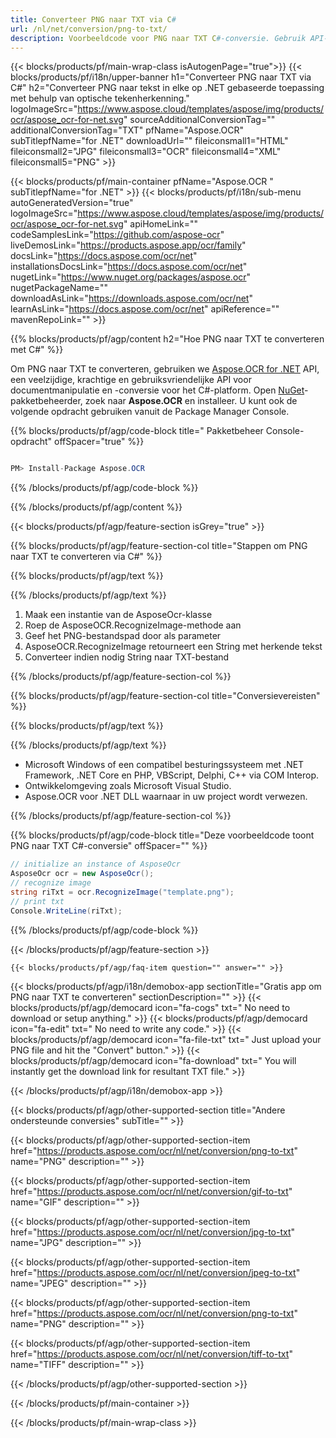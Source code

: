 ```yaml
---
title: Converteer PNG naar TXT via C# 
url: /nl/net/conversion/png-to-txt/ 
description: Voorbeeldcode voor PNG naar TXT C#-conversie. Gebruik API-voorbeeldcode voor batch-PNG-bestanden naar TEKST-conversie binnen VB.NET, Asp.NET of een op .NET gebaseerde toepassing.
---
```


{{< blocks/products/pf/main-wrap-class isAutogenPage="true">}}
{{< blocks/products/pf/i18n/upper-banner h1="Converteer PNG naar TXT via C#" h2="Converteer PNG naar tekst in elke op .NET gebaseerde toepassing met behulp van optische tekenherkenning." logoImageSrc="https://www.aspose.cloud/templates/aspose/img/products/ocr/aspose_ocr-for-net.svg" sourceAdditionalConversionTag="" additionalConversionTag="TXT" pfName="Aspose.OCR" subTitlepfName="for .NET" downloadUrl="" fileiconsmall1="HTML" fileiconsmall2="JPG" fileiconsmall3="OCR" fileiconsmall4="XML" fileiconsmall5="PNG" >}}

{{< blocks/products/pf/main-container pfName="Aspose.OCR " subTitlepfName="for .NET" >}}
{{< blocks/products/pf/i18n/sub-menu autoGeneratedVersion="true" logoImageSrc="https://www.aspose.cloud/templates/aspose/img/products/ocr/aspose_ocr-for-net.svg" apiHomeLink="" codeSamplesLink="https://github.com/aspose-ocr" liveDemosLink="https://products.aspose.app/ocr/family" docsLink="https://docs.aspose.com/ocr/net" installationsDocsLink="https://docs.aspose.com/ocr/net" nugetLink="https://www.nuget.org/packages/aspose.ocr" nugetPackageName="" downloadAsLink="https://downloads.aspose.com/ocr/net" learnAsLink="https://docs.aspose.com/ocr/net" apiReference="" mavenRepoLink="" >}}

{{% blocks/products/pf/agp/content h2="Hoe PNG naar TXT te converteren met C#" %}}

Om PNG naar TXT te converteren, gebruiken we <a href=https://products.aspose.com/ocr/net>Aspose.OCR for .NET</a> API, een veelzijdige, krachtige en gebruiksvriendelijke API voor documentmanipulatie en -conversie voor het C#-platform. Open <a href=https://www.nuget.org/packages/aspose.ocr>NuGet</a>-pakketbeheerder, zoek naar <b>Aspose.OCR</b> en installeer. U kunt ook de volgende opdracht gebruiken vanuit de Package Manager Console.

{{% blocks/products/pf/agp/code-block title=" Pakketbeheer Console-opdracht" offSpacer="true" %}}

```cs

PM> Install-Package Aspose.OCR

```

{{% /blocks/products/pf/agp/code-block %}}

{{% /blocks/products/pf/agp/content %}}

{{< blocks/products/pf/agp/feature-section isGrey="true" >}}

{{% blocks/products/pf/agp/feature-section-col title="Stappen om PNG naar TXT te converteren via C#" %}}

{{% blocks/products/pf/agp/text %}}

{{% /blocks/products/pf/agp/text %}}

1. Maak een instantie van de AsposeOcr-klasse
1. Roep de AsposeOCR.RecognizeImage-methode aan
1. Geef het PNG-bestandspad door als parameter
1. AsposeOCR.RecognizeImage retourneert een String met herkende tekst
1. Converteer indien nodig String naar TXT-bestand


{{% /blocks/products/pf/agp/feature-section-col %}}

{{% blocks/products/pf/agp/feature-section-col title="Conversievereisten" %}}

{{% blocks/products/pf/agp/text %}}

{{% /blocks/products/pf/agp/text %}}

- Microsoft Windows of een compatibel besturingssysteem met .NET Framework, .NET Core en PHP, VBScript, Delphi, C++ via COM Interop.
- Ontwikkelomgeving zoals Microsoft Visual Studio.
- Aspose.OCR voor .NET DLL waarnaar in uw project wordt verwezen.

{{% /blocks/products/pf/agp/feature-section-col %}}

{{% blocks/products/pf/agp/code-block title="Deze voorbeeldcode toont PNG naar TXT C#-conversie" offSpacer="" %}}

```cs
// initialize an instance of AsposeOcr
AsposeOcr ocr = new AsposeOcr();
// recognize image
string riTxt = ocr.RecognizeImage("template.png");
// print txt
Console.WriteLine(riTxt); 

```

{{% /blocks/products/pf/agp/code-block %}}

{{< /blocks/products/pf/agp/feature-section >}}

    {{< blocks/products/pf/agp/faq-item question="" answer="" >}}
 

<!-- aboutfile Starts -->

{{< blocks/products/pf/agp/i18n/demobox-app sectionTitle="Gratis app om PNG naar TXT te converteren" sectionDescription="" >}}
        {{< blocks/products/pf/agp/democard icon="fa-cogs" txt=" No need to download or setup anything." >}}
        {{< blocks/products/pf/agp/democard icon="fa-edit" txt=" No need to write any code." >}}
        {{< blocks/products/pf/agp/democard icon="fa-file-txt" txt=" Just upload your PNG file and hit the \"Convert\" button." >}}
        {{< blocks/products/pf/agp/democard icon="fa-download" txt=" You will instantly get the download link for resultant TXT file." >}}


{{< /blocks/products/pf/agp/i18n/demobox-app >}}

<!-- aboutfile Ends -->

{{< blocks/products/pf/agp/other-supported-section title="Andere ondersteunde conversies" subTitle="" >}}

{{< blocks/products/pf/agp/other-supported-section-item href="https://products.aspose.com/ocr/nl/net/conversion/png-to-txt" name="PNG" description="" >}}

{{< blocks/products/pf/agp/other-supported-section-item href="https://products.aspose.com/ocr/nl/net/conversion/gif-to-txt" name="GIF" description="" >}}

{{< blocks/products/pf/agp/other-supported-section-item href="https://products.aspose.com/ocr/nl/net/conversion/jpg-to-txt" name="JPG" description="" >}}

{{< blocks/products/pf/agp/other-supported-section-item href="https://products.aspose.com/ocr/nl/net/conversion/jpeg-to-txt" name="JPEG" description="" >}}

{{< blocks/products/pf/agp/other-supported-section-item href="https://products.aspose.com/ocr/nl/net/conversion/png-to-txt" name="PNG" description="" >}}

{{< blocks/products/pf/agp/other-supported-section-item href="https://products.aspose.com/ocr/nl/net/conversion/tiff-to-txt" name="TIFF" description="" >}}



{{< /blocks/products/pf/agp/other-supported-section >}}

{{< /blocks/products/pf/main-container >}}
    
{{< /blocks/products/pf/main-wrap-class >}}